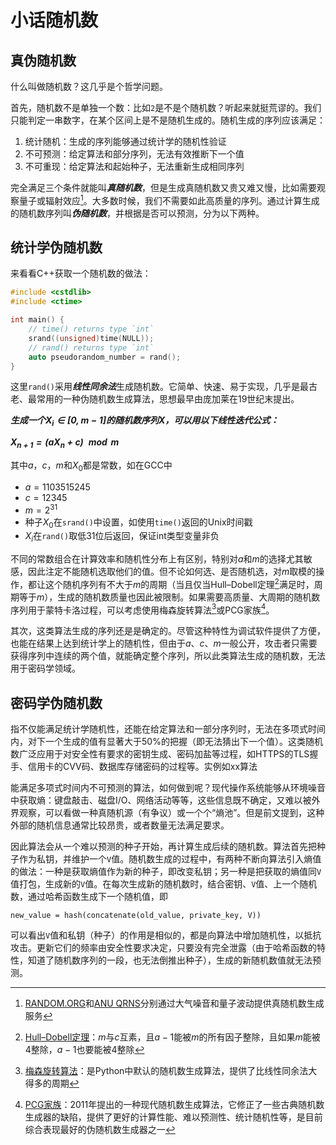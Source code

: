 # 小话随机数

## 真伪随机数

什么叫做随机数？这几乎是个哲学问题。

首先，随机数不是单独一个数：比如`2`是不是个随机数？听起来就挺荒谬的。我们只能判定一串数字，在某个区间上是不是随机生成的。随机生成的序列应该满足：

1. 统计随机：生成的序列能够通过统计学的随机性验证
2. 不可预测：给定算法和部分序列，无法有效推断下一个值
3. 不可重现：给定算法和起始种子，无法重新生成相同序列

完全满足三个条件就能叫***真随机数***，但是生成真随机数又贵又难又慢，比如需要观察量子或辐射效应[^1]。大多数时候，我们不需要如此高质量的序列。通过计算生成的随机数序列叫***伪随机数***，并根据是否可以预测，分为以下两种。

## 统计学伪随机数

来看看C++获取一个随机数的做法：

```cpp
#include <cstdlib>
#include <ctime>

int main() {
    // time() returns type `int`
    srand((unsigned)time(NULL));
    // rand() returns type `int`
    auto pseudorandom_number = rand();
}
```

这里`rand()`采用***线性同余法***生成随机数。它简单、快速、易于实现，几乎是最古老、最常用的一种伪随机数生成算法，思想最早由庞加莱在19世纪末提出。

***生成一个$X_i ∈ [0, m-1]$的随机数序列$X$，可以用以下线性迭代公式：***

***$X_{n+1} = (aX_n+c) \mod m$***

其中$a$，$c$，$m$和$X_0$都是常数，如在GCC中

- $a = 1103515245$
- $c = 12345$
- $m = 2^{31}$
- 种子$X_0$在`srand()`中设置，如使用`time()`返回的Unix时间戳
- $X_i$在`rand()`取低31位后返回，保证int类型变量非负

不同的常数组合在计算效率和随机性分布上有区别，特别对$a$和$m$的选择尤其敏感，因此注定不能随机选取他们的值。但不论如何选、是否随机选，对$m$取模的操作，都让这个随机序列有不大于$m$的周期（当且仅当Hull–Dobell定理[^2]满足时，周期等于$m$），生成的随机数质量也因此被限制。如果需要高质量、大周期的随机数序列用于蒙特卡洛过程，可以考虑使用梅森旋转算法[^3]或PCG家族[^4]。

其次，这类算法生成的序列还是是确定的。尽管这种特性为调试软件提供了方便，也能在结果上达到统计学上的随机性，但由于$a$、$c$、$m$一般公开，攻击者只需要获得序列中连续的两个值，就能确定整个序列，所以此类算法生成的随机数，无法用于密码学领域。

## 密码学伪随机数

指不仅能满足统计学随机性，还能在给定算法和一部分序列时，无法在多项式时间内，对下一个生成的值有显著大于50%的把握（即无法猜出下一个值）。这类随机数广泛应用于对安全性有要求的密钥生成、密码加盐等过程，如HTTPS的TLS握手、信用卡的CVV码、数据库存储密码的过程等。实例如xx算法

能满足多项式时间内不可预测的算法，如何做到呢？现代操作系统能够从环境噪音中获取熵：键盘敲击、磁盘I/O、网络活动等等，这些信息既不确定，又难以被外界观察，可以看做一种真随机源（有争议）或一个个“熵池”。但是前文提到，这种外部的随机信息通常比较昂贵，或者数量无法满足要求。

因此算法会从一个难以预测的种子开始，再计算生成后续的随机数。算法首先把种子作为私钥，并维护一个`V`值。随机数生成的过程中，有两种不断向算法引入熵值的做法：一种是获取熵值作为新的种子，即改变私钥；另一种是把获取的熵值同`V`值打包，生成新的`V`值。在每次生成新的随机数时，结合密钥、`V`值、上一个随机数，通过哈希函数生成下一个随机值，即

    new_value = hash(concatenate(old_value, private_key, V))

可以看出`V`值和私钥（种子）的作用是相似的，都是向算法中增加随机性，以抵抗攻击。更新它们的频率由安全性要求决定，只要没有完全泄露（由于哈希函数的特性，知道了随机数序列的一段，也无法倒推出种子），生成的新随机数值就无法预测。

[^1]: [RANDOM.ORG](https://random.org)和[ANU QRNS](https://qrng.anu.edu.au/random-hex/)分别通过大气噪音和量子波动提供真随机数生成服务

[^2]: [Hull–Dobell定理](https://chagall.med.cornell.edu/BioinfoCourse/PDFs/Lecture4/random_number_generator.pdf)：$m$与$c$互素，且$a-1$能被$m$的所有因子整除，且如果$m$能被4整除，$a-1$也要能被4整除

[^3]: [梅森旋转算法](http://www.math.sci.hiroshima-u.ac.jp/~m-mat/MT/ARTICLES/mt.pdf)：是Python中默认的随机数生成算法，提供了比线性同余法大得多的周期

[^4]: [PCG家族](https://www.pcg-random.org/index.html)：2011年提出的一种现代随机数生成算法，它修正了一些古典随机数生成器的缺陷，提供了更好的计算性能、难以预测性、统计随机性等，是目前综合表现最好的伪随机数生成器之一